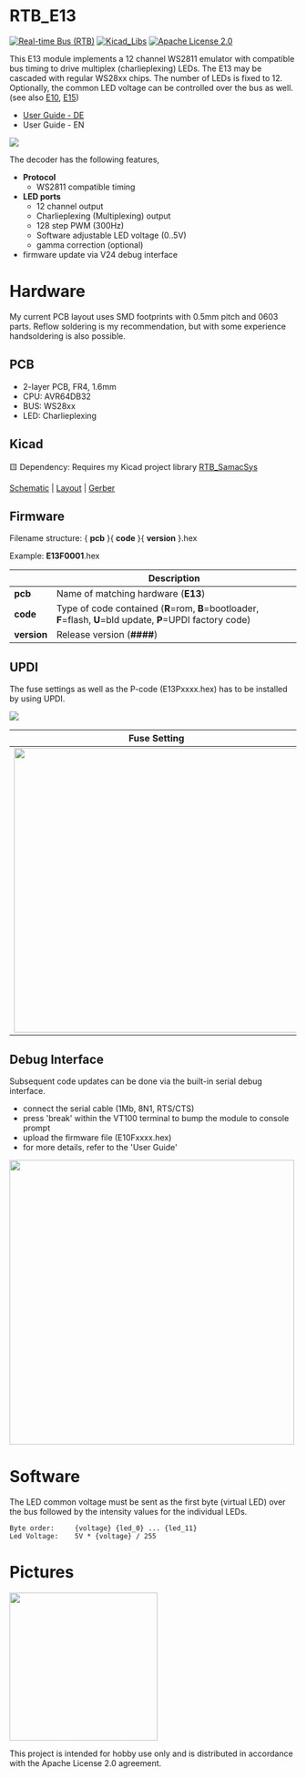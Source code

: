 # RTB_E13
[![Real-time Bus (RTB)](https://img.shields.io/badge/RTB_Project-FF6699)](https://www.rtb4dcc.de)
[![Kicad_Libs](https://img.shields.io/badge/Kicad_Libs-29C7FF)](https://github.com/git4dcc/RTB_SamacSys)
[![Apache License 2.0](https://img.shields.io/badge/license-Apache%20License%202.0-lightgray)](https://www.apache.org/licenses/LICENSE-2.0)

This E13 module implements a 12 channel WS2811 emulator with compatible bus timing to drive multiplex (charlieplexing) LEDs. The E13 may be cascaded with regular WS28xx chips. The number of LEDs is fixed to 12. Optionally, the common LED voltage can be controlled over the bus as well.  (see also [E10](https://github.com/git4dcc/RTB_E10), [E15](https://github.com/git4dcc/RTB_E15))

- [User Guide - DE](https://rtb4dcc.de/ws2811_guide_de/)<br>
- User Guide - EN

<img src="https://rtb4dcc.de/wp-content/uploads/2024/01/E13_1-1.png">

The decoder has the following features,
- **Protocol**
  - WS2811 compatible timing
- **LED ports**
  - 12 channel output
  - Charlieplexing (Multiplexing) output
  - 128 step PWM (300Hz)
  - Software adjustable LED voltage (0..5V)
  - gamma correction (optional)
- firmware update via V24 debug interface


# Hardware
My current PCB layout uses SMD footprints with 0.5mm pitch and 0603 parts. Reflow soldering is my recommendation, but with some experience handsoldering is also possible.

## PCB
- 2-layer PCB, FR4, 1.6mm
- CPU: AVR64DB32
- BUS: WS28xx
- LED: Charlieplexing

## Kicad
:yellow_square: Dependency: Requires my Kicad project library [RTB_SamacSys](https://github.com/git4dcc/RTB_SamacSys)

[Schematic](doc/E13_schematic.pdf) | [Layout](doc/E13_layout.pdf) | [Gerber](gerber)

## Firmware
Filename structure: { **pcb** }{ **code** }{ **version** }.hex

Example: **E13F0001**.hex

|   | Description |
| --- | --- |
| **pcb** | Name of matching hardware (**E13**) |
| **code** | Type of code contained (**R**=rom, **B**=bootloader, **F**=flash, **U**=bld update, **P**=UPDI factory code) |
| **version** | Release version (**####**) |

## UPDI
The fuse settings as well as the P-code (E13Pxxxx.hex) has to be installed by using UPDI.<br>

<img src=https://rtb4dcc.de/wp-content/uploads/2024/07/un_E13_4.jpg>

| Fuse Setting | P-code Install |
| --- | --- |
|<img src="https://rtb4dcc.de/wp-content/uploads/2024/07/un_E13_Fuses.png" width=500>|<img src="https://rtb4dcc.de/wp-content/uploads/2024/07/un_E13_Mem.png" width=500>|

## Debug Interface
Subsequent code updates can be done via the built-in serial debug interface.<br>

- connect the serial cable (1Mb, 8N1, RTS/CTS)
- press 'break' within the VT100 terminal to bump the module to console prompt
- upload the firmware file (E10Fxxxx.hex)
- for more details, refer to the 'User Guide'

<img src="https://rtb4dcc.de/wp-content/uploads/2024/07/un_E13_Rom.png" width=500>

# Software
The LED common voltage must be sent as the first byte (virtual LED) over the bus followed by the intensity values for the individual LEDs.
```
Byte order:     {voltage} {led_0} ... {led_11}
Led Voltage:    5V * {voltage} / 255
```

# Pictures
<img src=https://rtb4dcc.de/wp-content/uploads/2024/02/E13_3.jpg width=260>

This project is intended for hobby use only and is distributed in accordance with the Apache License 2.0 agreement.
